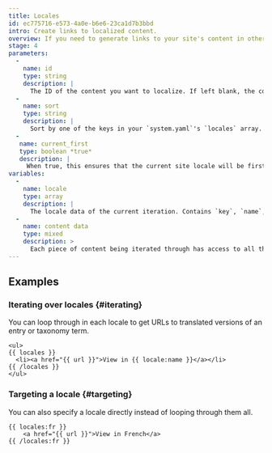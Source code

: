 ```yaml
---
title: Locales
id: ec775716-e573-4a0e-b6e6-23ca1d7b3bbd
intro: Create links to localized content.
overview: If you need to generate links to your site's content in other languages (using [multi-site](/multi-site)), you've come to the right place.
stage: 4
parameters:
  -
    name: id
    type: string
    description: |
      The ID of the content you want to localize. If left blank, the content will be taken from the context.
  -
    name: sort
    type: string
    description: |
      Sort by one of the keys in your `system.yaml`'s `locales` array. (eg. `name` or `full`). If left blank, the order in the file will be maintained. Only applicable in the tag pair.
  -
   name: current_first
   type: boolean *true*
   description: |
     When true, this ensures that the current site locale will be first in the list. Only applicable in the tag pair.
variables:
  -
    name: locale
    type: array
    description: |
      The locale data of the current iteration. Contains `key`, `name`, and `full`. You can use array format to access the nested value (eg. `{{ locale:name }}`)
  -
    name: content data
    type: mixed
    description: >
      Each piece of content being iterated through has access to all the variables inside. This includes things like `title`, `content`, `url`, etc.
---
```

## Examples

### Iterating over locales {#iterating}

You can loop through in each locale to get URLs to translated versions of an entry or taxonomy term.

```
<ul>
{{ locales }}
  <li><a href="{{ url }}">View in {{ locale:name }}</a></li>
{{ /locales }}
</ul>
```

### Targeting a locale {#targeting}

You can also specify a locale directly instead of looping through them all.

```
{{ locales:fr }}
    <a href="{{ url }}">View in French</a>
{{ /locales:fr }}
```
